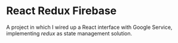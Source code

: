 # React Redux Firebase

A project in which I wired up a React interface with
Google Service, implementing *redux* as state management solution.
